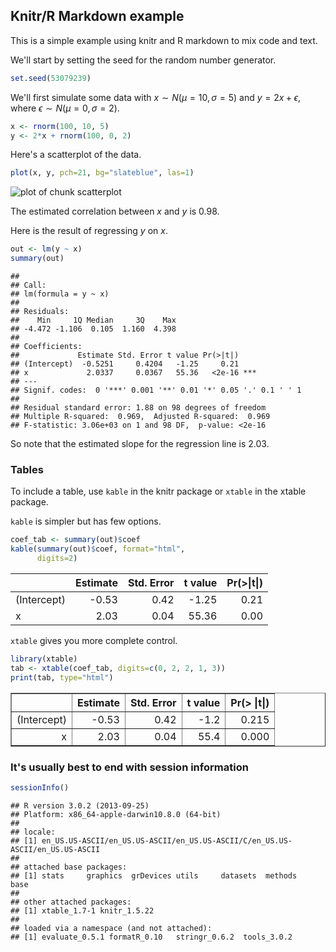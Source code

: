 <link href="http://kevinburke.bitbucket.org/markdowncss/markdown.css" rel="stylesheet"></link>
<link href="http://www.biostat.wisc.edu/~kbroman/markdown_modified.css" rel="stylesheet"></link>

## Knitr/R Markdown example

This is a simple example using knitr and R markdown to mix code and
text.

We'll start by setting the seed for the random number generator.


```r
set.seed(53079239)
```


We'll first simulate some data with $x \sim N(\mu=10, \sigma=5)$ and
$y = 2x + \epsilon$, where $\epsilon \sim N(\mu=0, \sigma=2)$.


```r
x <- rnorm(100, 10, 5)
y <- 2*x + rnorm(100, 0, 2)
```


Here's a scatterplot of the data.


```r
plot(x, y, pch=21, bg="slateblue", las=1)
```

![plot of chunk scatterplot](figure/scatterplot.png) 


The estimated correlation between $x$ and $y$ is
0.98.

Here is the result of regressing $y$ on $x$.


```r
out <- lm(y ~ x)
summary(out)
```

```
## 
## Call:
## lm(formula = y ~ x)
## 
## Residuals:
##    Min     1Q Median     3Q    Max 
## -4.472 -1.106  0.105  1.160  4.398 
## 
## Coefficients:
##             Estimate Std. Error t value Pr(>|t|)    
## (Intercept)  -0.5251     0.4204   -1.25     0.21    
## x             2.0337     0.0367   55.36   <2e-16 ***
## ---
## Signif. codes:  0 '***' 0.001 '**' 0.01 '*' 0.05 '.' 0.1 ' ' 1
## 
## Residual standard error: 1.88 on 98 degrees of freedom
## Multiple R-squared:  0.969,	Adjusted R-squared:  0.969 
## F-statistic: 3.06e+03 on 1 and 98 DF,  p-value: <2e-16
```


So note that the estimated slope for the regression line is
2.03.

### Tables

To include a table, use `kable` in the knitr package or `xtable` in
the xtable package.

`kable` is simpler but has few options.


```r
coef_tab <- summary(out)$coef
kable(summary(out)$coef, format="html",
      digits=2)
```

<table>
 <thead>
  <tr>
   <th align="left">   </th>
   <th align="right"> Estimate </th>
   <th align="right"> Std. Error </th>
   <th align="right"> t value </th>
   <th align="right"> Pr(>|t|) </th>
  </tr>
 </thead>
<tbody>
  <tr>
   <td align="left"> (Intercept) </td>
   <td align="right"> -0.53 </td>
   <td align="right">  0.42 </td>
   <td align="right"> -1.25 </td>
   <td align="right">  0.21 </td>
  </tr>
  <tr>
   <td align="left"> x </td>
   <td align="right">  2.03 </td>
   <td align="right">  0.04 </td>
   <td align="right"> 55.36 </td>
   <td align="right">  0.00 </td>
  </tr>
</tbody>
</table>


`xtable` gives you more complete control.


```r
library(xtable)
tab <- xtable(coef_tab, digits=c(0, 2, 2, 1, 3))
print(tab, type="html")
```

<!-- html table generated in R 3.0.2 by xtable 1.7-1 package -->
<!-- Fri Feb  7 10:17:58 2014 -->
<TABLE border=1>
<TR> <TH>  </TH> <TH> Estimate </TH> <TH> Std. Error </TH> <TH> t value </TH> <TH> Pr(&gt |t|) </TH>  </TR>
  <TR> <TD align="right"> (Intercept) </TD> <TD align="right"> -0.53 </TD> <TD align="right"> 0.42 </TD> <TD align="right"> -1.2 </TD> <TD align="right"> 0.215 </TD> </TR>
  <TR> <TD align="right"> x </TD> <TD align="right"> 2.03 </TD> <TD align="right"> 0.04 </TD> <TD align="right"> 55.4 </TD> <TD align="right"> 0.000 </TD> </TR>
   </TABLE>


### It's usually best to end with session information


```r
sessionInfo()
```

```
## R version 3.0.2 (2013-09-25)
## Platform: x86_64-apple-darwin10.8.0 (64-bit)
## 
## locale:
## [1] en_US.US-ASCII/en_US.US-ASCII/en_US.US-ASCII/C/en_US.US-ASCII/en_US.US-ASCII
## 
## attached base packages:
## [1] stats     graphics  grDevices utils     datasets  methods   base     
## 
## other attached packages:
## [1] xtable_1.7-1 knitr_1.5.22
## 
## loaded via a namespace (and not attached):
## [1] evaluate_0.5.1 formatR_0.10   stringr_0.6.2  tools_3.0.2
```

